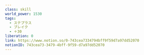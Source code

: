 ```yaml
---
class: skill
world_power: 1530
tags:
  - ステプラス
  - ブレイク
  - ＋30
liberation: 0
link: https://www.notion.so/0-743cea7334794bff9f59d7a97dd52070
notionID: 743cea73-3479-4bff-9f59-d7a97dd52070
---
```

